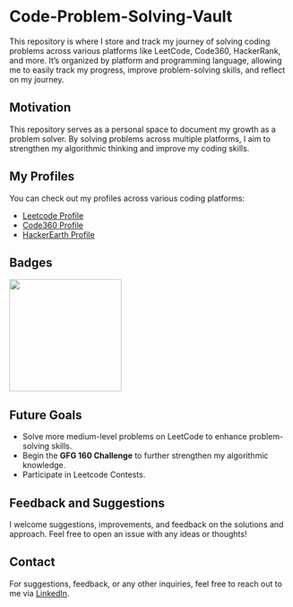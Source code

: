 # Code-Problem-Solving-Vault

This repository is where I store and track my journey of solving coding problems across various platforms like LeetCode, Code360, HackerRank, and more. It’s organized by platform and programming language, allowing me to easily track my progress, improve problem-solving skills, and reflect on my journey.

## Motivation

This repository serves as a personal space to document my growth as a problem solver. By solving problems across multiple platforms, I aim to strengthen my algorithmic thinking and improve my coding skills.

## **My Profiles**

You can check out my profiles across various coding platforms:

- [Leetcode Profile](https://leetcode.com/u/dev_dipanshu/)
- [Code360 Profile](https://www.naukri.com/code360/profile/dipanshusahu)
- [HackerEarth Profile](https://www.hackerrank.com/profile/dipanshusahu447)

## **Badges**

<img src="https://assets.leetcode.com/static_assets/marketing/2024-50.gif" width=200>

## Future Goals

- Solve more medium-level problems on LeetCode to enhance problem-solving skills.
- Begin the **GFG 160 Challenge** to further strengthen my algorithmic knowledge.
- Participate in Leetcode Contests.

## **Feedback and Suggestions**

I welcome suggestions, improvements, and feedback on the solutions and approach. Feel free to open an issue with any ideas or thoughts!

## **Contact**

For suggestions, feedback, or any other inquiries, feel free to reach out to me via [LinkedIn](https://www.linkedin.com/in/dipanshu-sahu/).